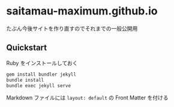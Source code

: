 # saitamau-maximum.github.io

たぶん今後サイトを作り直すのでそれまでの一般公開用

## Quickstart

Ruby をインストールしておく

```bash
gem install bundler jekyll
bundle install
bundle exec jekyll serve
```

Markdown ファイルには `layout: default` の Front Matter を付ける
